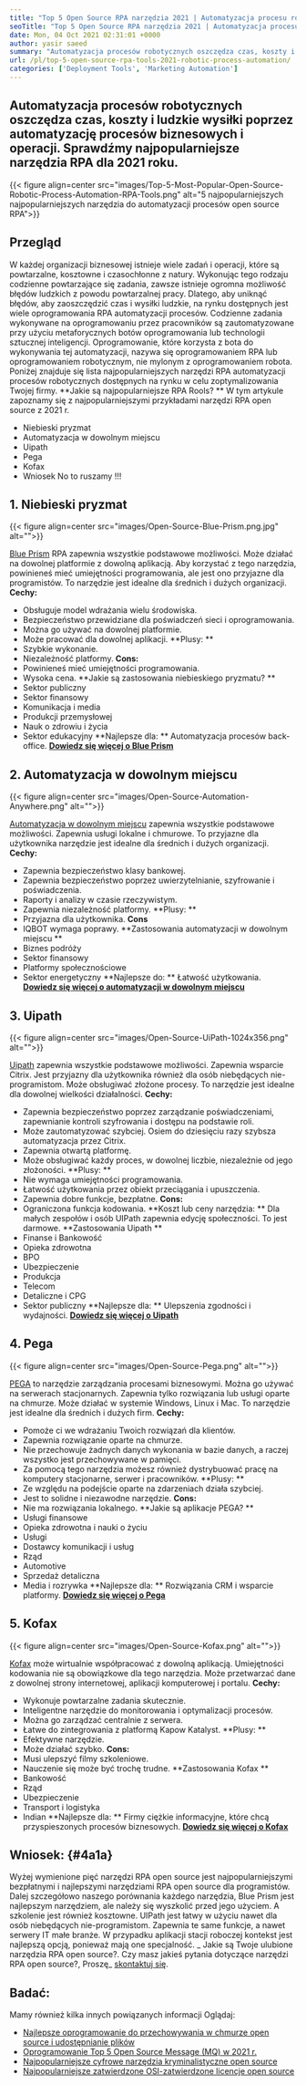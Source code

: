 ```yaml
---
title: "Top 5 Open Source RPA narzędzia 2021 | Automatyzacja procesu robotycznego" 
seoTitle: "Top 5 Open Source RPA narzędzia 2021 | Automatyzacja procesu robotycznego" 
date: Mon, 04 Oct 2021 02:31:01 +0000
author: yasir saeed
summary: "Automatyzacja procesów robotycznych oszczędza czas, koszty i ludzkie wysiłki poprzez automatyzację procesów biznesowych i operacji. Sprawdźmy najpopularniejsze narzędzia RPA dla 2021 roku." 
url: /pl/top-5-open-source-rpa-tools-2021-robotic-process-automation/
categories: ['Deployment Tools', 'Marketing Automation']
---
```


## Automatyzacja procesów robotycznych oszczędza czas, koszty i ludzkie wysiłki poprzez automatyzację procesów biznesowych i operacji. Sprawdźmy najpopularniejsze narzędzia RPA dla 2021 roku.

{{< figure align=center src="images/Top-5-Most-Popular-Open-Source-Robotic-Process-Automation-RPA-Tools.png" alt="5 najpopularniejszych najpopularniejszych narzędzia do automatyzacji procesów open source RPA">}}


## **Przegląd**
W każdej organizacji biznesowej istnieje wiele zadań i operacji, które są powtarzalne, kosztowne i czasochłonne z natury. Wykonując tego rodzaju codzienne powtarzające się zadania, zawsze istnieje ogromna możliwość błędów ludzkich z powodu powtarzalnej pracy. Dlatego, aby uniknąć błędów, aby zaoszczędzić czas i wysiłki ludzkie, na rynku dostępnych jest wiele oprogramowania RPA automatyzacji procesów.
Codzienne zadania wykonywane na oprogramowaniu przez pracowników są zautomatyzowane przy użyciu metaforycznych botów oprogramowania lub technologii sztucznej inteligencji. Oprogramowanie, które korzysta z bota do wykonywania tej automatyzacji, nazywa się oprogramowaniem RPA lub oprogramowaniem robotycznym, nie mylonym z oprogramowaniem robota. Poniżej znajduje się lista najpopularniejszych narzędzi RPA automatyzacji procesów robotycznych dostępnych na rynku w celu zoptymalizowania Twojej firmy.
**Jakie są najpopularniejsze RPA Rools? ** W tym artykule zapoznamy się z najpopularniejszymi przykładami narzędzi RPA open source z 2021 r.
  * Niebieski pryzmat
  * Automatyzacja w dowolnym miejscu
  * Uipath
  * Pega
  * Kofax
  * Wniosek
No to ruszamy !!!

## 1. Niebieski pryzmat

{{< figure align=center src="images/Open-Source-Blue-Prism.png.jpg" alt="">}}

[Blue Prism][1] RPA zapewnia wszystkie podstawowe możliwości. Może działać na dowolnej platformie z dowolną aplikacją. Aby korzystać z tego narzędzia, powinieneś mieć umiejętności programowania, ale jest ono przyjazne dla programistów. To narzędzie jest idealne dla średnich i dużych organizacji.
**Cechy:**
  * Obsługuje model wdrażania wielu środowiska.
  * Bezpieczeństwo przewidziane dla poświadczeń sieci i oprogramowania.
  * Można go używać na dowolnej platformie.
  * Może pracować dla dowolnej aplikacji.
**Plusy: **
  * Szybkie wykonanie.
  * Niezależność platformy.
**Cons:**
  * Powinieneś mieć umiejętności programowania.
  * Wysoka cena.
**Jakie są zastosowania niebieskiego pryzmatu? **
  * Sektor publiczny
  * Sektor finansowy
  * Komunikacja i media
  * Produkcji przemysłowej
  * Nauk o zdrowiu i życia
  * Sektor edukacyjny
**Najlepsze dla: ** Automatyzacja procesów back-office.
**[Dowiedz się więcej o Blue Prism][1]**

## 2. Automatyzacja w dowolnym miejscu

{{< figure align=center src="images/Open-Source-Automation-Anywhere.png" alt="">}}

[Automatyzacja w dowolnym miejscu][2] zapewnia wszystkie podstawowe możliwości. Zapewnia usługi lokalne i chmurowe. To przyjazne dla użytkownika narzędzie jest idealne dla średnich i dużych organizacji.
**Cechy:**
  * Zapewnia bezpieczeństwo klasy bankowej.
  * Zapewnia bezpieczeństwo poprzez uwierzytelnianie, szyfrowanie i poświadczenia.
  * Raporty i analizy w czasie rzeczywistym.
  * Zapewnia niezależność platformy.
**Plusy: **
  * Przyjazna dla użytkownika.
**Cons**
  * IQBOT wymaga poprawy.
**Zastosowania automatyzacji w dowolnym miejscu **
  * Biznes podróży
  * Sektor finansowy
  * Platformy społecznościowe
  * Sektor energetyczny
**Najlepsze do: ** Łatwość użytkowania.
**[Dowiedz się więcej o automatyzacji w dowolnym miejscu][2]**

## 3. Uipath

{{< figure align=center src="images/Open-Source-UiPath-1024x356.png" alt="">}}

[Uipath][3] zapewnia wszystkie podstawowe możliwości. Zapewnia wsparcie Citrix. Jest przyjazny dla użytkownika również dla osób niebędących nie-programistom. Może obsługiwać złożone procesy. To narzędzie jest idealne dla dowolnej wielkości działalności.
**Cechy:**
  * Zapewnia bezpieczeństwo poprzez zarządzanie poświadczeniami, zapewnianie kontroli szyfrowania i dostępu na podstawie roli.
  * Może zautomatyzować szybciej. Osiem do dziesięciu razy szybsza automatyzacja przez Citrix.
  * Zapewnia otwartą platformę.
  * Może obsługiwać każdy proces, w dowolnej liczbie, niezależnie od jego złożoności.
**Plusy: **
  * Nie wymaga umiejętności programowania.
  * Łatwość użytkowania przez obiekt przeciągania i upuszczenia.
  * Zapewnia dobre funkcje, bezpłatne.
**Cons:**
  * Ograniczona funkcja kodowania.
**Koszt lub ceny narzędzia: **
Dla małych zespołów i osób UIPath zapewnia edycję społeczności. To jest darmowe.
**Zastosowania Uipath **
  * Finanse i Bankowość
  * Opieka zdrowotna
  * BPO
  * Ubezpieczenie
  * Produkcja
  * Telecom
  * Detaliczne i CPG
  * Sektor publiczny
**Najlepsze dla: ** Ulepszenia zgodności i wydajności.
**[Dowiedz się więcej o Uipath][3]**

## 4. Pega

{{< figure align=center src="images/Open-Source-Pega.png" alt="">}}

[PEGA][4] to narzędzie zarządzania procesami biznesowymi. Można go używać na serwerach stacjonarnych. Zapewnia tylko rozwiązania lub usługi oparte na chmurze. Może działać w systemie Windows, Linux i Mac. To narzędzie jest idealne dla średnich i dużych firm.
**Cechy:**
  * Pomoże ci we wdrażaniu Twoich rozwiązań dla klientów.
  * Zapewnia rozwiązanie oparte na chmurze.
  * Nie przechowuje żadnych danych wykonania w bazie danych, a raczej wszystko jest przechowywane w pamięci.
  * Za pomocą tego narzędzia możesz również dystrybuować pracę na komputery stacjonarne, serwer i pracowników.
**Plusy: **
  * Ze względu na podejście oparte na zdarzeniach działa szybciej.
  * Jest to solidne i niezawodne narzędzie.
**Cons:**
  * Nie ma rozwiązania lokalnego.
**Jakie są aplikacje PEGA? **
  * Usługi finansowe
  * Opieka zdrowotna i nauki o życiu
  * Usługi
  * Dostawcy komunikacji i usług
  * Rząd
  * Automotive
  * Sprzedaż detaliczna
  * Media i rozrywka
**Najlepsze dla: ** Rozwiązania CRM i wsparcie platformy.
**[Dowiedz się więcej o Pega][4]**

## 5. Kofax

{{< figure align=center src="images/Open-Source-Kofax.png" alt="">}}

[Kofax][5] może wirtualnie współpracować z dowolną aplikacją. Umiejętności kodowania nie są obowiązkowe dla tego narzędzia. Może przetwarzać dane z dowolnej strony internetowej, aplikacji komputerowej i portalu.
**Cechy:**
  * Wykonuje powtarzalne zadania skutecznie.
  * Inteligentne narzędzie do monitorowania i optymalizacji procesów.
  * Można go zarządzać centralnie z serwera.
  * Łatwe do zintegrowania z platformą Kapow Katalyst.
**Plusy: **
  * Efektywne narzędzie.
  * Może działać szybko.
**Cons:**
  * Musi ulepszyć filmy szkoleniowe.
  * Nauczenie się może być trochę trudne.
**Zastosowania Kofax **
  * Bankowość
  * Rząd
  * Ubezpieczenie
  * Transport i logistyka
  * Indian
**Najlepsze dla: ** Firmy ciężkie informacyjne, które chcą przyspieszonych procesów biznesowych.
**[Dowiedz się więcej o Kofax][5]**

## **Wniosek:**    {#4a1a}
Wyżej wymienione pięć narzędzi RPA open source jest najpopularniejszymi bezpłatnymi i najlepszymi narzędziami RPA open source dla programistów. Dalej szczegółowo naszego porównania każdego narzędzia, Blue Prism jest najlepszym narzędziem, ale należy się wyszkolić przed jego użyciem. A szkolenie jest również kosztowne. UIPath jest łatwy w użyciu nawet dla osób niebędących nie-programistom. Zapewnia te same funkcje, a nawet serwery IT małe branże. W przypadku aplikacji stacji roboczej kontekst jest najlepszą opcją, ponieważ mają one specjalność.
_ Jakie są Twoje ulubione narzędzia RPA open source?. Czy masz jakieś pytania dotyczące narzędzi RPA open source?, Proszę_ [skontaktuj się][6].

## Badać:
Mamy również kilka innych powiązanych informacji Oglądaj:
  * [Najlepsze oprogramowanie do przechowywania w chmurze open source i udostępnianie plików][7]
  * [Oprogramowanie Top 5 Open Source Message (MQ) w 2021 r.][8]
  * [Najpopularniejsze cyfrowe narzędzia kryminalistyczne open source][9]
  * [Najpopularniejsze zatwierdzone OSI-zatwierdzone licencje open source][10]

  
[1]: https://www.blueprism.com/
[2]: https://www.automationanywhere.com/
[3]: https://www.uipath.com/
[4]: https://www.pega.com/
[5]: https://www.kofax.com/
[6]: mailto:yasir.saeed@aspose.com
[7]: https://products.containerize.com/backup-and-sync/
[8]: https://blog.containerize.com/message-queue-software/top-5-open-source-message-queue-software-in-2021/
[9]: https://blog.containerize.com/digital-forensic-tools/top-5-open-source-digital-forensic-tools-in-2021/
[10]: https://blog.containerize.com/licenses-standards/top-5-most-popular-osi-approved-open-source-licenses-of-2021/

